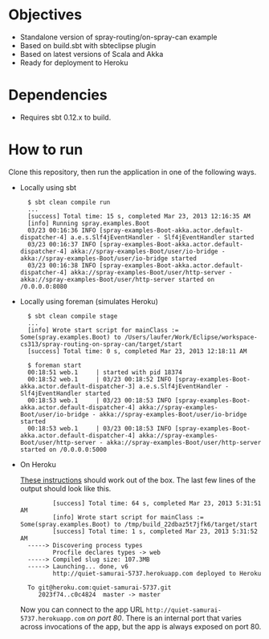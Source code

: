# Objectives

- Standalone version of spray-routing/on-spray-can example
- Based on build.sbt with sbteclipse plugin
- Based on latest versions of Scala and Akka
- Ready for deployment to Heroku

# Dependencies

- Requires sbt 0.12.x to build.

# How to run

Clone this repository, then run the application in one of the following ways.

- Locally using sbt

        $ sbt clean compile run
        ...
        [success] Total time: 15 s, completed Mar 23, 2013 12:16:35 AM
        [info] Running spray.examples.Boot
        03/23 00:16:36 INFO [spray-examples-Boot-akka.actor.default-dispatcher-4] a.e.s.Slf4jEventHandler - Slf4jEventHandler started
        03/23 00:16:37 INFO [spray-examples-Boot-akka.actor.default-dispatcher-4] akka://spray-examples-Boot/user/io-bridge - akka://spray-examples-Boot/user/io-bridge started
        03/23 00:16:38 INFO [spray-examples-Boot-akka.actor.default-dispatcher-4] akka://spray-examples-Boot/user/http-server - akka://spray-examples-Boot/user/http-server started on /0.0.0.0:8080

- Locally using foreman (simulates Heroku)

        $ sbt clean compile stage
        ...
        [info] Wrote start script for mainClass := Some(spray.examples.Boot) to /Users/laufer/Work/Eclipse/workspace-cs313/spray-routing-on-spray-can/target/start
        [success] Total time: 0 s, completed Mar 23, 2013 12:18:11 AM

        $ foreman start
        00:18:51 web.1     | started with pid 18374
        00:18:52 web.1     | 03/23 00:18:52 INFO [spray-examples-Boot-akka.actor.default-dispatcher-3] a.e.s.Slf4jEventHandler - Slf4jEventHandler started
        00:18:53 web.1     | 03/23 00:18:53 INFO [spray-examples-Boot-akka.actor.default-dispatcher-4] akka://spray-examples-Boot/user/io-bridge - akka://spray-examples-Boot/user/io-bridge started
        00:18:53 web.1     | 03/23 00:18:53 INFO [spray-examples-Boot-akka.actor.default-dispatcher-4] akka://spray-examples-Boot/user/http-server - akka://spray-examples-Boot/user/http-server started on /0.0.0.0:5000

- On Heroku

    [These instructions](http://devcenter.heroku.com/articles/scala#deploy_to_herokucedar) should
    work out of the box. The last few lines of the output should look like this.

               [success] Total time: 64 s, completed Mar 23, 2013 5:31:51 AM
               [info] Wrote start script for mainClass := Some(spray.examples.Boot) to /tmp/build_22dbaz5t7jfk6/target/start
               [success] Total time: 1 s, completed Mar 23, 2013 5:31:52 AM
        -----> Discovering process types
               Procfile declares types -> web
        -----> Compiled slug size: 107.3MB
        -----> Launching... done, v6
               http://quiet-samurai-5737.herokuapp.com deployed to Heroku

        To git@heroku.com:quiet-samurai-5737.git
           2023f74..c0c4824  master -> master

    Now you can connect to the app URL `http://quiet-samurai-5737.herokuapp.com` *on port 80*.
    There is an internal port that varies across invocations of the app, but the app
    is always exposed on port 80.
